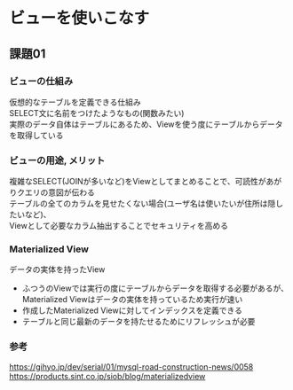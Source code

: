 # ビューを使いこなす

## 課題01

### ビューの仕組み

仮想的なテーブルを定義できる仕組み  
SELECT文に名前をつけたようなもの(関数みたい)  
実際のデータ自体はテーブルにあるため、Viewを使う度にテーブルからデータを取得している  

### ビューの用途, メリット

複雑なSELECT(JOINが多いなど)をViewとしてまとめることで、可読性があがりクエリの意図が伝わる  
テーブルの全てのカラムを見せたくない場合(ユーザ名は使いたいが住所は隠したいなど)、  
Viewとして必要なカラム抽出することでセキュリティを高める  

### Materialized View

データの実体を持ったView  

- ふつうのViewでは実行の度にテーブルからデータを取得する必要があるが、Materialized Viewはデータの実体を持っているため実行が速い  
- 作成したMaterialized Viewに対してインデックスを定義できる  
- テーブルと同じ最新のデータを持たせるためにリフレッシュが必要  

### 参考

<https://gihyo.jp/dev/serial/01/mysql-road-construction-news/0058>
<https://products.sint.co.jp/siob/blog/materializedview>
